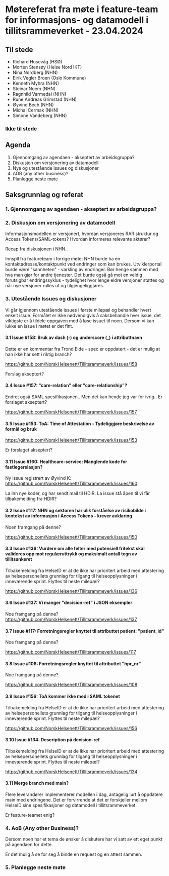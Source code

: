 # Møtereferat fra møte i feature-team for informasjons- og datamodell i tillitsrammeverket - 23.04.2024

## Til stede

- Richard Husevåg (HSØ)
- Morten Stensøy (Helse Nord IKT)
- Nina Nordberg (NHN)
- Eirik Vegler Broen (Oslo Kommune)
- Kenneth Myhra (NHN)
- Steinar Noem (NHN)
- Ragnhild Varmedal (NHN)
- Rune Andreas Grimstad (NHN)
- Øyvind Bech (NHN)
- Michal Cermak (NHN)
- Simone Vandeberg (NHN)

### Ikke til stede


## Agenda

1. Gjennomgang av agendaen - akseptert av arbeidsgruppa?
2. Diskusjon om versjonering av datamodell
3. Nye og utestående Issues og diskusjoner
4. AOB (any other business)?
5. Planlegge neste møte

## Saksgrunnlag og referat

### 1. Gjennomgang av agendaen - akseptert av arbeidsgruppa?

### 2. Diskusjon om versjonering av datamodell

Informasjonsmodellen er versjonert, hvordan versjoneres RAR struktur og Access Tokens/SAML-tokens? Hvordan informeres relevante aktører?

Recap fra diskusjonen i NHN..

Innspll fra featureteam i forrige møte: NHN burde ha en kontaktadresse/kontaktpunkt ved endringer som kan brukes. Utviklerportal burde være "sannheten" - varsling av endringer. Bør henge sammen med hva man gjør for andre tjenester.
Det burde også gå mot en veldig forutsigbar endringssyklus - tydelighet hvor lenge eldre versjoner støttes og når nye versjoner rulles ut og tilgjengeliggjøres.

### 3. Utestående Issues og diskusjoner

Vi går igjennom utestående issues i første milepæl og behandler hvert enkelt issue.
Formålet er ikke nødvendigvis å saksbehandle hver issue, det viktigste er å tildele oppgaven med å løse issuet til noen. Dersom vi kan lukke en issue i møtet er det fint.

#### 3.1 Issue #158: Bruk av dash (-) og underscore (_) i attributtnavn

Dette er en kommentar fra Trond Elde - spec er oppdatert - det er mulig at han ikke har sett i riktig branch?

https://github.com/NorskHelsenett/Tillitsrammeverk/issues/158

Forslag akseptert?

#### 3.4 Issue #157: "care-relation" eller "care-relationship"?

Endret også SAML spesifikasjonen.. Men det kan hende jeg var for ivrig..
Er forslaget akseptert?

https://github.com/NorskHelsenett/Tillitsrammeverk/issues/157

#### 3.5 Issue #153: ToA: Time of Attestation - Tydeliggjøre beskrivelse av formål og bruk

https://github.com/NorskHelsenett/Tillitsrammeverk/issues/153

Er forslaget akseptert?

#### 3.11 Issue #160: Healthcare-service: Manglende kode for fastlegerelasjon?

Ny issue registrert av Øyvind K:
https://github.com/NorskHelsenett/Tillitsrammeverk/issues/160

La inn nye koder, og har sendt mail til HDIR.
La issue stå åpen til vi får tilbakemelding fra HDIR?

#### 3.2 Issue #117: NHN og sektoren har ulik forståelse av risikobilde i kontekst av informasjon i Access Tokens - krever avklaring

Noen framgang på denne?

https://github.com/NorskHelsenett/Tillitsrammeverk/issues/150

#### 3.3 Issue #136: Vurdere om alle felter med potensiell fritekst skal valideres opp mot regulæruttrykk og maksimalt antall tegn av tillitsankeret

Tilbakemelding fra HelseID er at de ikke har prioritert arbeid med attestering av helsepersonellets grunnlag for tilgang til helseopplysninger i inneværende sprint. Flyttes til neste milepæl?

https://github.com/NorskHelsenett/Tillitsrammeverk/issues/136


#### 3.6 Issue #137: Vi manger "decision-ref" i JSON eksempler

Noe framgang på denne?
https://github.com/NorskHelsenett/Tillitsrammeverk/issues/137

#### 3.7 Issue #117: Forretningsregler knyttet til attributtet patient: "patient_id"

Noe framgang på denne?

https://github.com/NorskHelsenett/Tillitsrammeverk/issues/117

#### 3.8 Issue #108: Forretningsregler knyttet til attributtet "hpr_nr"

Noe framgang på denne?

https://github.com/NorskHelsenett/Tillitsrammeverk/issues/108

#### 3.9 Issue #156: ToA kommer ikke med i SAML tokenet

Tilbakemelding fra HelseID er at de ikke har prioritert arbeid med attestering av helsepersonellets grunnlag for tilgang til helseopplysninger i inneværende sprint. Flyttes til neste milepæl?

https://github.com/NorskHelsenett/Tillitsrammeverk/issues/156

#### 3.10 Issue #134: Description på decision-ref

Tilbakemelding fra HelseID er at de ikke har prioritert arbeid med attestering av helsepersonellets grunnlag for tilgang til helseopplysninger i inneværende sprint. Flyttes til neste milepæl?

https://github.com/NorskHelsenett/Tillitsrammeverk/issues/134

#### 3.11 Merge branch med main?

Flere leverandører implementerer modellen i dag, antagelig lurt å oppdatere main med endringene. Det er forvirrende at det er forskjeller mellom HelseID sine spesifikasjoner og datamodell i tillitsrammeverket.

Er feature-teamet enig?

### 4. AoB (Any other Business)?

Dersom noen har et tema de ønsker å diskutere har vi satt av ett eget punkt på agendaen for dette.

Er det mulig å se for seg å binde en request og en attest sammen.

### 5. Planlegge neste møte
